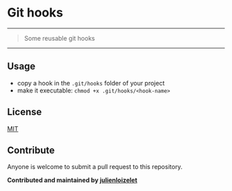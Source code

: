 # Git hooks

---
> Some reusable git hooks
---


## Usage

- copy a hook in the `.git/hooks` folder of your project
- make it executable: `chmod +x .git/hooks/<hook-name>`



## License

[MIT](LICENSE)

## Contribute

Anyone is welcome to submit a pull request to this repository.


**Contributed and maintained by [julienloizelet](https://github.com/julienloizelet)**

